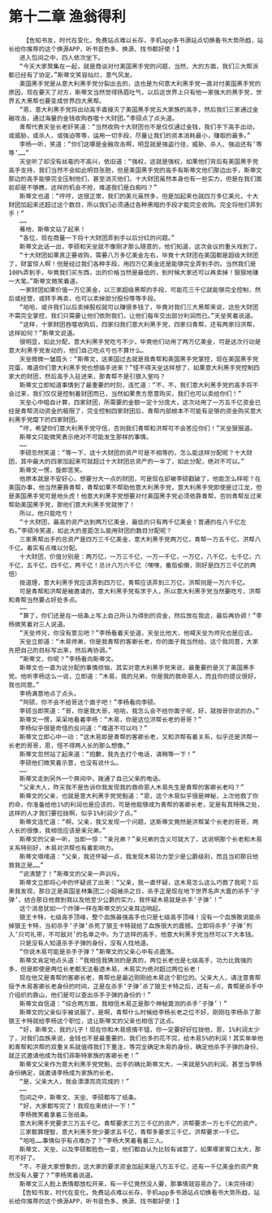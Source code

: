 # 第十二章 渔翁得利
        【告知书友，时代在变化，免费站点难以长存，手机app多书源站点切换看书大势所趋，站长给你推荐的这个换源APP，听书音色多、换源、找书都好使！】
       进入包间之中，四人依次坐下。
       “今天大家聚集在一起，就是商谈对付美国黑手党的问题，当然，大的方面，我们三大帮派都已经有了协定。”斯蒂文笑容灿烂，意气风发。
       美国黑手党是从意大利黑手党分裂出去的，这也是为何意大利黑手党一直对付美国黑手党的原因，现在要灭了对方，斯蒂文当然觉得扬眉吐气，以后这世界上只有他一家强大的黑手党，世界五大黑帮也要变成世界四大黑帮。
       “恩，意大利黑手党将出动高手直接灭了美国黑手党五大家族的高手，然后我们三家通过金融攻击，通过海量的金钱收购吞噬十大财团。”李硕点了点头道。
       青帮代表天垒长老奸笑道：“当然收购十大财团也不是仅仅通过金钱，我们手下高手出动，或威胁，或杀人，或强迫等等，运用一切手段，尽量让我们的资本消耗最小，赚取的最多。”
       李杨一听，笑道：“你们这哪是金融攻击啊，明显就是强盗行径，威胁、杀人、强迫还有‘等等’……”
       天垒听了却没有丝毫的不高兴，依旧道：“强权，这就是强权，如果他们背后有美国黑手党高手支持，我们当然不会如此明目张胆，但是美国黑手党的高手有斯蒂文他们那边出手，斯蒂文那边的高手能够完全压制他们，甚至消灭他们，十大财团虽然本身也有一些实力，但是在我们面前却是不够瞧，这样的机会不抢，难道我们是白痴吗？”
       斯蒂文也道：“哼哼，这很正常，我们的美元虽然多，但是加起来也就四万多亿美元，十大财团加起来还超过这个数目，所以我们必须通过各种黑暗的手段才能完全收购。完全将他们弄到手！”
       ……
       蓦地，斯蒂文站了起来！
       “各位，现在商量一下将十大财团弄到手以后分红的问题。”
       斯蒂文此话一出，李硕和天垒就不像刚才那么随意的，他们知道，这次会议的重头戏到了。
       “十大财团如果真正要收购，需要八万多亿美金左右，毕竟十大财团在美国都是超级大财团了，财富惊人啊！但是经过我们各种手段，用四万亿美金还是能够完全弄到手的。当然我们是100%弄到手，毕竟我们买东西，出的价格当然是最低的，到时候大家还可以再卖掉！狠狠地赚一大笔。”斯蒂文微笑着道。
       一家财团如果价值一万亿美金，以三家超级黑帮的手段，可能花三千亿就能够完全控制，然后或经营，或转手再卖，也可以卖掉部分股份等等手段。
       “哈哈，或许我们以后卖掉股权就可以赚很多钱了，毕竟对我们三大黑帮来说，这些大财团不需完全掌控，我们只需要让他们依附我们，让他们每年交出部分利润而已。”天垒笑着说道。
       “这样，十家财团吞噬收购后，四家归我们意大利黑手党，四家归青帮，还有两家归洪帮，这样如何？”斯蒂文说道。
       很明显，如此分配，意大利黑手党吃亏不少，毕竟他们动用了两万亿美金，可是这次行动是意大利黑手党发动的，他们自己吃点亏也不算什么。
       天垒微微一皱眉头：“斯蒂文，这美国过去就是我青帮和美国黑手党掌控，现在美国黑手党完蛋，难道你们意大利黑手党也想插手进来？”怪不得天垒这样想了，如果意大利黑手党控制四家大的财团，然后高手入驻进来，那青帮不是引狼入室吗？
       斯蒂文立即知道事情到了最重要的时刻，连忙道：“不，不，我们意大利黑手党的高手将不会过来，我们仅仅是控制着财团而已，当然如果贵方愿意购买，我们也可以卖给你们！”
       天垒心中暗自计算，四家财团，所需要的金额一定十分庞大，这次动用了一万五千亿资金已经是青帮流动资金的极限了，完全控制四家财团后，青帮内部根本不可能有足够的资金购买意大利黑手党麾下的四家财团。
       “哼，希望你们意大利黑手党守信，否则我们青帮和洪帮可不会答应你们！”天垒狠狠道。
       斯蒂文只能微笑表示绝对不可能发生那样的事情。
       ……
       李硕忽然笑道：“等一下，这十大财团的资产可是不相等的，怎么能这样分配呢？十大财团，其中最大的四家加起来可就超过十大财团总资产的一半了，如此分配，绝对不可以。”
       斯蒂文一愣，旋即苦笑。
       他原本就是不安好心，想要分大一点的财团，可是现在却被李硕戳破了，他能怎么样呢？在美国办事，他当然要靠青帮，青帮如果不帮助他意大利黑手党，意大利黑手党即使是过江龙，但是美国黑手党可是地头虎！他意大利黑手党想要对付美国黑手党必须依靠青帮，否则青帮反过来帮助美国黑手党，那他们意大利黑手党就惨了！
       所以，他只能吃亏！
       “十大财团，最高的资产达到两万亿美金，最低的只有两千亿美金！普通的在八千亿左右。”李硕冷笑道，如此大的差距怎么能用财团的数目分配呢？
       三家黑帮出手的总资产是四万三千亿美金，意大利黑手党两万亿，青帮一万五千亿，洪帮八千亿。着实有点难以分配。
       十大财团，价值分别是：两万亿，一万三千亿，一万一千亿，一万亿，八千亿，七千亿，六千亿，五千亿，四千亿，两千亿！总计八万六千亿（嘿嘿，番茄偷懒，刚好是四万三千亿的两倍）
       按道理，意大利黑手党应该弄到四万亿，青帮应该弄到三万亿，洪帮则是一万六千亿。
       可是青帮和洪帮是被邀请的，意大利黑手党有求于人，所以意大利黑手党当然要吃亏，洪帮和青帮当然要占好处多点。
       ……
       “算了，你们还是在一纸条上写上自己所认为得到的资金，然后放在我这，最后再协调！”李杨微笑着对三人说道。
       “天垒师兄，你没有意见吧？”李杨看着天垒道，天垒比他大，他喊天垒为师兄也是应该。
       天垒立即道：“木易师弟，你是我青帮的客卿长老，你的面子我当然给，这个我同意，大家先把自己的目标写出来，然后再协调。”
       “斯蒂文，你呢？”李杨看向斯蒂文。
       斯蒂文也一直为这分配的事情烦恼，其实对意大利黑手党来说，最重要的是灭了美国黑手党。他听李杨这么一说，立即道：“木易，我的兄弟，你是我的救命恩人，而且你的提议很好，我也同意。”
       李杨满意地点了点头。
       “阿硕，你不会不给哥这个面子吧！”李杨看向李硕。
       李硕当即笑道：“哥，你是我大哥，哈哈，我怎么会不给你面子呢，好，就按哥你说的办。”
       斯蒂文一愣，呆呆地看着李杨：“木易，你是这位洪帮长老的哥哥？”
       李杨似乎很是奇怪的反问道：“难道不可以吗？”
       斯蒂文立即心中一动：“这木易即是青帮的客卿长老，又和洪帮有着关系，似乎还是洪帮一长老的哥哥，恩，怪不得两人长的那么想像。”
       斯蒂文忽然站了起来道：“抱歉，我先去打个电话，请稍等一下！”
       李硕他们微笑着示意，也没有说什么。
       ……
       斯蒂文走到另外一个房间中，拨通了自己父亲的电话。
       “父亲大人，昨天我不是告诉你我发现我的救命恩人木易先生是青帮的客卿长老吗？”
       斯蒂文的父亲，也就是意大利黑手党党魁道：“恩，这个木易似乎很是神秘，上次他救了你的命，你准备给他1%的利润也是应该的，可是他能够成为青帮的客卿长老，定是有其特殊之处，这样的人才我们要拉拢啊，似乎1%利润少了点。”
       斯蒂文连忙道：“啊，父亲，我又发现一个问题，这斯蒂文竟然是洪帮某个长老的哥哥，两人长的很像，我相信应该是亲兄弟。”
       斯蒂文的父亲一听，当即一惊：“亲兄弟？”亲兄弟的含义可就大了，这说明那个长老和木易关系特别好，木易对洪帮也有着影响力。
       斯蒂文嗫嚅道：“父亲，我还怀疑一点，我发现木易功力至少是公爵级别，而且当初那日他救我正是……”
       “说清楚了！”斯蒂文的父亲一声训斥。
       斯蒂文立即将心中的怀疑说了出来：“父亲，我一直怀疑，这木易怎么这么巧救了我呢？后来我发现，那日正是英国圣林集团二小姐被杀之日，杀手正是现在地下世界名声大震的杀手‘子弹’，结合那日他救到我以及他至少公爵的实力，我怀疑木易就是杀手‘子弹’！”
       这个消息犹如一个炸弹一样在斯蒂文的父亲耳边响起。
       狼王卡特，七级高手顶峰，整个血族最强高手也只是七级高手顶峰！没有一个血族敢说能杀掉狼王卡特，当初杀手‘子弹’杀死了狼王卡特就给了血族很大的震撼。立即将杀手‘子弹’列入‘只可礼带，不可敌对’的名单之中。为了这样的高手，他意大利黑手党当然可以下大本钱。
       只是没有人知道杀手子弹的身份，没有人找地道。
       “你说木易可能是杀手子弹？”斯蒂文的父亲心中有点震荡。
       斯蒂文肯定地点头道：“我相信我猜测的是真的，两位长老也是七级高手，功力比我强的多，但是即使是两位长老都无法看透木易，木易实力绝对超过两位长老！
       现在他又是青帮的客卿长老，青帮也是最近刚刚给木易这个职位的。父亲大人，请注意青帮授予木易客卿长老身份的时间，正是在杀手‘子弹’杀了狼王卡特之后，还有一点，青帮是杀手中介组织的靠山，他们是可以查出杀手子弹的身份的！”
       斯蒂文自信道：“综合两方面，我相信木易正是那个神秘莫测的杀手‘子弹’！”
       斯蒂文的父亲似乎被说服了，是啊，青帮什么时候给李杨长老之位不好，刚刚在李杨杀了那狼王卡特就给李杨这个职位，这让斯蒂文的父亲也相信了这点。
       “好，斯蒂文，我的儿子！现在你和木易感情不错，你一定要好好拉拢他，恩，1%利润太少了，对我们血族来说，金钱也不是最重要的，我们也多的花不完，给木易5%的利润！其实单单他和青帮和洪帮的双重关系就值得我们下重注，等完全确定木易的身份，确定他杀手子弹的身份，就正式邀请他成为我们菲斯特家族的客卿长老！”
       斯蒂文父亲作为意大利黑手党党魁，出手的确比斯蒂文大，一来就是5%的利润。甚至当李杨身份确定，就邀请李杨成为家族的长老。
       “是，父亲大人，我会漂漂亮亮完成的！”
       ……
       包间之中，斯蒂文、天垒、李硕都写了纸条。
       “好，大家都写完了！我现在来统计一下！”
       李杨微笑着拿着三张纸条。
       意大利黑手党要求三万五千亿。青帮要求三万三千亿的资产，洪帮要求一万七千亿的资产。
       三家都算理智，意大利黑手党少要求五千亿，青帮多要求三千亿，洪帮要求一千亿。
       “哈哈……事情似乎有点难办了？”李杨大笑着看着三人。
       斯蒂文、天垒、以及李硕都脸色一变，他们都自认为比较有诚意了，如果哪家胃口太大，那可不好了。
       “不，不是大家想象的，这大家的要求资金加起来是八万五千亿，还有一千亿美金的资产竟然没有人要了？”李杨笑着说道。
       斯蒂文三人脸上表情都放松开来，有一千亿竟然没人要，那事情就容易办了。（未完待续）
       【告知书友，时代在变化，免费站点难以长存，手机app多书源站点切换看书大势所趋，站长给你推荐的这个换源APP，听书音色多、换源、找书都好使！】